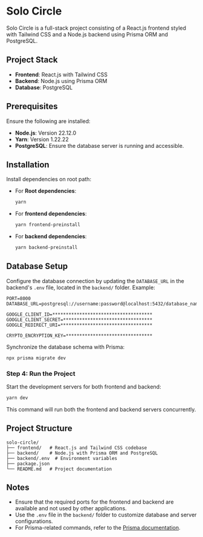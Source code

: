 # Solo Circle

Solo Circle is a full-stack project consisting of a React.js frontend styled with Tailwind CSS and a Node.js backend using Prisma ORM and PostgreSQL.

## Project Stack

- **Frontend**: React.js with Tailwind CSS
- **Backend**: Node.js using Prisma ORM
- **Database**: PostgreSQL

## Prerequisites

Ensure the following are installed:

- **Node.js**: Version 22.12.0
- **Yarn**: Version 1.22.22
- **PostgreSQL**: Ensure the database server is running and accessible.

## Installation

Install dependencies on root path:

- For **Root dependencies**:
  ```bash
  yarn
  ```

- For **frontend dependencies**:
  ```bash
  yarn frontend-preinstall
  ```

- For **backend dependencies**:
  ```bash
  yarn backend-preinstall
  ```

## Database Setup

Configure the database connection by updating the `DATABASE_URL` in the backend's `.env` file, located in the `backend/` folder. Example:

```env
PORT=8000
DATABASE_URL=postgresql://username:password@localhost:5432/database_name

GOOGLE_CLIENT_ID=*************************************
GOOGLE_CLIENT_SECRET=*********************************
GOOGLE_REDIRECT_URI=**********************************

CRYPTO_ENCRYPTION_KEY=********************************
```

Synchronize the database schema with Prisma:

```bash
npx prisma migrate dev
```

### Step 4: Run the Project

Start the development servers for both frontend and backend:

```bash
yarn dev
```

This command will run both the frontend and backend servers concurrently.

## Project Structure

```
solo-circle/
├── frontend/   # React.js and Tailwind CSS codebase
├── backend/    # Node.js with Prisma ORM and PostgreSQL
├── backend/.env  # Environment variables
├── package.json
└── README.md   # Project documentation
```

## Notes

- Ensure that the required ports for the frontend and backend are available and not used by other applications.
- Use the `.env` file in the `backend/` folder to customize database and server configurations.
- For Prisma-related commands, refer to the [Prisma documentation](https://www.prisma.io/docs/).